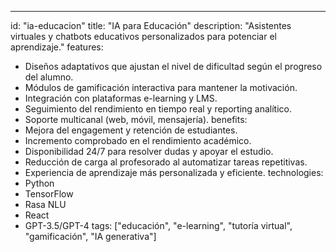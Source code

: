 ---

id: "ia-educacion"
title: "IA para Educación"
description: "Asistentes virtuales y chatbots educativos personalizados para potenciar el aprendizaje."
features:

- Diseños adaptativos que ajustan el nivel de dificultad según el progreso del alumno.
- Módulos de gamificación interactiva para mantener la motivación.
- Integración con plataformas e-learning y LMS.
- Seguimiento del rendimiento en tiempo real y reporting analítico.
- Soporte multicanal (web, móvil, mensajería).
  benefits:
- Mejora del engagement y retención de estudiantes.
- Incremento comprobado en el rendimiento académico.
- Disponibilidad 24/7 para resolver dudas y apoyar el estudio.
- Reducción de carga al profesorado al automatizar tareas repetitivas.
- Experiencia de aprendizaje más personalizada y eficiente.
  technologies:
- Python
- TensorFlow
- Rasa NLU
- React
- GPT-3.5/GPT-4
  tags: ["educación", "e-learning", "tutoría virtual", "gamificación", "IA generativa"]
